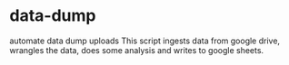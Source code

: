# data-dump
automate data dump uploads
This script ingests data from google drive, wrangles the data, does some analysis and writes to google sheets.
